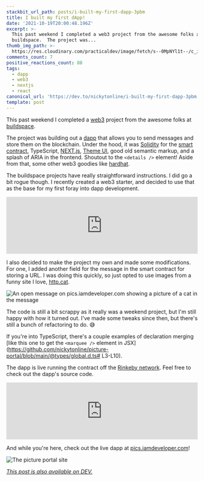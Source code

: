 ```yaml
---
stackbit_url_path: posts/i-built-my-first-dapp-3pbm
title: I built my first dApp!
date: '2021-10-19T20:00:48.196Z'
excerpt: >-
  This past weekend I completed a web3 project from the awesome folks at
  buildspace.  The project was...
thumb_img_path: >-
  https://res.cloudinary.com/practicaldev/image/fetch/s--0MpNYl1t--/c_imagga_scale,f_auto,fl_progressive,h_420,q_auto,w_1000/https://dev-to-uploads.s3.amazonaws.com/uploads/articles/vi2yi9st53f151flz189.png
comments_count: 7
positive_reactions_count: 88
tags:
  - dapp
  - web3
  - nextjs
  - react
canonical_url: 'https://dev.to/nickytonline/i-built-my-first-dapp-3pbm'
template: post
---
```

This past weekend I completed a [web3](https://www.freecodecamp.org/news/what-is-web3/) project from the awesome folks at [buildspace](https://buildspace.so).

The project was building out a [dapp](https://ethereum.org/en/developers/docs/dapps/) that allows you to send messages and store them on the blockchain. Under the hood, it was [Solidity](https://github.com/ethereum/solidity) for the [smart contract](https://ethereum.org/en/developers/docs/smart-contracts/), TypeScript, [NEXT.js](https://nextjs.org/), [Theme UI](https://theme-ui.com/), good old semantic markup, and a splash of ARIA in the frontend. Shoutout to the 
`<details />`
 element! Aside from that, some other web3 goodies like [hardhat](https://hardhat.org).

The buildspace projects have really straightforward instructions. I did go a bit rogue though. I recently created a web3 starter, and decided to use that as the base for my first foray into dapp development.


<iframe class="liquidTag" src="https://dev.to/embed/github?args=https%3A%2F%2Fgithub.com%2Fnickytonline%2Fweb3-starter" style="border: 0; width: 100%;"></iframe>


I also decided to make the project my own and made some modifications. For one, I added another field for the message in the smart contract for storing a URL. I was doing this quickly, so just opted to use images from a funny site I love, [http.cat](https://http.cat).

![An open message on pics.iamdeveloper.com showing a picture of a cat in the message](https://dev-to-uploads.s3.amazonaws.com/uploads/articles/5en7a1fzcyrmikyjmj9k.png)
 
The code is still a bit scrappy as it really was a weekend project, but I'm still happy with how it turned out. I've made some tweaks since then, but there's still a bunch of refactoring to do. 😅

If you're into TypeScript, there's a couple examples of declaration merging [like this one to get the 
`<marquee />`
 element in JSX](https://github.com/nickytonline/picture-portal/blob/main/@types/global.d.ts# L3-L10).

The dapp is live running the contract off the [Rinkeby network](https://www.rinkeby.io/). Feel free to check out the dapp's source code.


<iframe class="liquidTag" src="https://dev.to/embed/github?args=https%3A%2F%2Fgithub.com%2Fnickytonline%2Fpicture-portal" style="border: 0; width: 100%;"></iframe>


And while you're here, check out the live dapp at [pics.iamdeveloper.com](https://pics.iamdeveloper.com)!

![The picture portal site](https://dev-to-uploads.s3.amazonaws.com/uploads/articles/vsmhsmo18sfdtji14ydw.png)
 

*[This post is also available on DEV.](https://dev.to/nickytonline/i-built-my-first-dapp-3pbm)*


<script>
const parent = document.getElementsByTagName('head')[0];
const script = document.createElement('script');
script.type = 'text/javascript';
script.src = 'https://cdnjs.cloudflare.com/ajax/libs/iframe-resizer/4.1.1/iframeResizer.min.js';
script.charset = 'utf-8';
script.onload = function() {
    window.iFrameResize({}, '.liquidTag');
};
parent.appendChild(script);
</script>    
